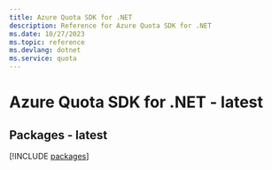 ```yaml
---
title: Azure Quota SDK for .NET
description: Reference for Azure Quota SDK for .NET
ms.date: 10/27/2023
ms.topic: reference
ms.devlang: dotnet
ms.service: quota
---
```

# Azure Quota SDK for .NET - latest
## Packages - latest
[!INCLUDE [packages](quota-index.md)]